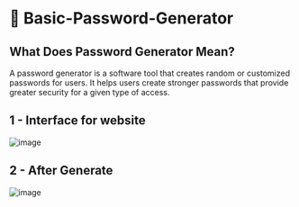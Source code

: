 # 🔑 Basic-Password-Generator

## What Does Password Generator Mean?

A password generator is a software tool that creates random or customized passwords for users. 
It helps users create stronger passwords that provide greater security for a given type of access.

## 1 - Interface for website
![image](https://user-images.githubusercontent.com/77519856/198312095-a0789c0e-77b3-42a4-8b43-fd5a1387e604.png)

## 2 - After Generate
![image](https://user-images.githubusercontent.com/77519856/198312275-b9fadb9b-95e1-4fc4-a76d-635c23e93a7d.png)
